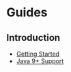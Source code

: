 # Guides
## Introduction
* [Getting Started](pages/introduction/getting-started.md)
* [Java 9+ Support](pages/introduction/java-9-support.md)